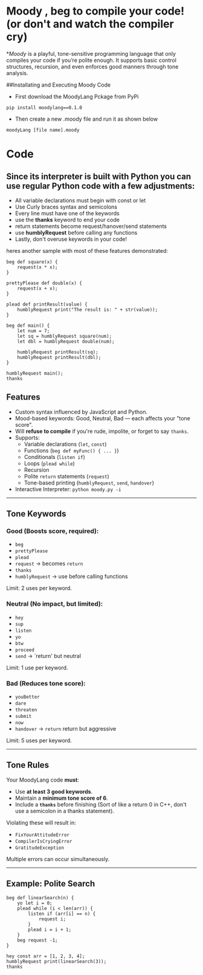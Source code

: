 # Moody , beg to compile your code! (or don't and watch the compiler cry)

**Moody* is a playful, tone-sensitive programming language that only compiles your code if you’re polite enough. It supports basic control structures, recursion, and even enforces good manners through tone analysis.

##Installating and Executing Moody Code

- First download the MoodyLang Pckage from PyPi

```Moody
pip install moodylang==0.1.0
```
- Then create a new .moody file and run it as shown below
  
```Moody
moodyLang [file name].moody
```

# Code

## Since its interpreter is built with Python you can use regular Python code with a few adjustments:
- All variable declarations must begin with const or let
- Use Curly braces syntax and semicolons
- Every line must have one of the keywords
- use the **thanks** keyword to end your code
- return statements become request/hanover/send statements
- use **humblyRequest** before calling any functions
- Lastly, don't overuse keywords in your code!

heres another sample with most of these features demonstrated:
```Moody
beg def square(x) {
    request(x * x);
}

prettyPlease def double(x) {
    request(x + x);
}

plead def printResult(value) {
    humblyRequest print("The result is: " + str(value));
}

beg def main() {
    let num = 7;
    let sq = humblyRequest square(num);
    let dbl = humblyRequest double(num);
    
    humblyRequest printResult(sq);
    humblyRequest printResult(dbl);
}

humblyRequest main();
thanks
```


## Features

- Custom syntax influenced by JavaScript and Python.
- Mood-based keywords: Good, Neutral, Bad — each affects your "tone score".
- Will **refuse to compile** if you're rude, impolite, or forget to say `thanks`.
- Supports:
  - Variable declarations (`let`, `const`)
  - Functions (`beg def myFunc() { ... }`)
  - Conditionals (`listen if`)
  - Loops (`plead while`)
  - Recursion
  - Polite `return` statements (`request`)
  - Tone-based printing (`humblyRequest`, `send`, `handover`)
- Interactive Interpreter: `python moody.py -i`

---

## Tone Keywords

### Good (Boosts score, required):
- `beg`
- `prettyPlease`
- `plead`
- `request` → becomes `return`
- `thanks`
- `humblyRequest` → use before calling functions

Limit: 2 uses per keyword.

### Neutral (No impact, but limited):
- `hey`
- `sup`
- `listen`
- `yo`
- `btw`
- `proceed`
- `send` → `return' but neutral

Limit: 1 use per keyword.

### Bad (Reduces tone score):
- `youBetter`
- `dare`
- `threaten`
- `submit`
- `now`
- `handover` → `return` return but aggressive

Limit: 5 uses per keyword.

---

## Tone Rules

Your MoodyLang code **must**:
- Use **at least 3 good keywords**.
- Maintain a **minimum tone score of 6**.
- Include a **`thanks`** before finishing (Sort of like a return 0 in C++, don't use a semicolon in a thanks statement).

Violating these will result in:
- `FixYourAttitudeError`
- `CompilerIsCryingError`
- `GratitudeException`

Multiple errors can occur simultaneously.

---

## Example: Polite Search

```moody
beg def linearSearch(n) {
    yo let i = 0;
    plead while (i < len(arr)) {
        listen if (arr[i] == n) {
            request i;
        }
        plead i = i + 1;
    }
    beg request -1;
}

hey const arr = [1, 2, 3, 4];
humblyRequest print(linearSearch(3));
thanks


```


